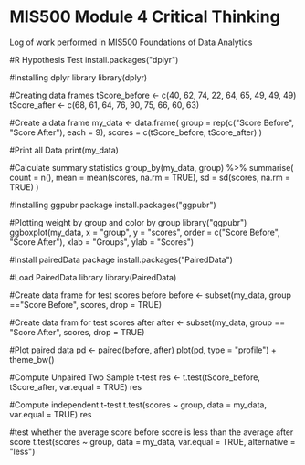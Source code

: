 # MIS500 Module 4 Critical Thinking
Log of work performed in MIS500 Foundations of Data Analytics

#R Hypothesis Test
install.packages("dplyr")

#Installing dplyr library
library(dplyr)

#Creating data frames
tScore_before <- c(40, 62, 74, 22, 64, 65, 49, 49, 49)
tScore_after <- c(68, 61, 64, 76, 90, 75, 66, 60, 63)

#Create a data frame
my_data <- data.frame(
  group = rep(c("Score Before", "Score After"), each = 9),
  scores = c(tScore_before, tScore_after)
)

#Print all Data
print(my_data)

#Calculate summary statistics
group_by(my_data, group) %>%
  summarise(
    count = n(),
    mean = mean(scores, na.rm = TRUE),
    sd = sd(scores, na.rm = TRUE)
)

#Installing ggpubr package
install.packages("ggpubr")

#Plotting weight by group and color by group
library("ggpubr")
ggboxplot(my_data, x = "group", y = "scores", 
  order = c("Score Before", "Score After"), 
  xlab = "Groups", ylab = "Scores")
  
#Install pairedData package
install.packages("PairedData")

#Load PairedData library
library(PairedData)

#Create data frame for test scores before
before <- subset(my_data, group =="Score Before", scores,
  drop = TRUE)
  
#Create data fram for test scores after
after <- subset(my_data, group == "Score After", scores,
  drop = TRUE)

#Plot paired data
pd <- paired(before, after)
plot(pd, type = "profile")  + theme_bw()

#Compute Unpaired Two Sample t-test
res <- t.test(tScore_before, tScore_after, var.equal = TRUE)
res

#Compute independent t-test
t.test(scores ~ group, data = my_data, var.equal = TRUE)
res

#test whether the average score before score is less than the average after score
t.test(scores ~ group, data = my_data,
  var.equal = TRUE, alternative = "less")
